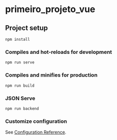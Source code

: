 # primeiro_projeto_vue

## Project setup
```
npm install
```

### Compiles and hot-reloads for development
```
npm run serve
```

### Compiles and minifies for production
```
npm run build
```

### JSON Serve
```
npm run backend
```

### Customize configuration
See [Configuration Reference](https://cli.vuejs.org/config/).
